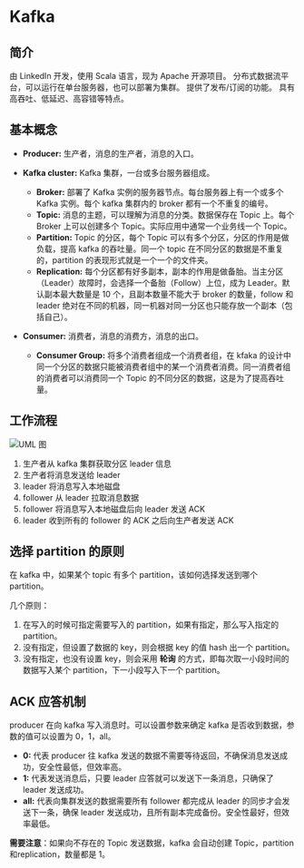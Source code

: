 # Kafka

## 简介

由 LinkedIn 开发，使用 Scala 语言，现为 Apache 开源项目。
分布式数据流平台，可以运行在单台服务器，也可以部署为集群。
提供了发布/订阅的功能。
具有高吞吐、低延迟、高容错等特点。

## 基本概念

- **Producer:** 生产者，消息的生产者，消息的入口。

- **Kafka cluster:** Kafka 集群，一台或多台服务器组成。
  - **Broker:** 部署了 Kafka 实例的服务器节点。每台服务器上有一个或多个 Kafka 实例。每个 kafka 集群内的 broker 都有一个不重复的编号。
  - **Topic:** 消息的主题，可以理解为消息的分类。数据保存在 Topic 上。每个 Broker 上可以创建多个 Topic。实际应用中通常一个业务线一个 Topic。
  - **Partition:**  Topic 的分区，每个 Topic 可以有多个分区，分区的作用是做负载，提高 kafka 的吞吐量。同一个 topic 在不同分区的数据是不重复的，partition 的表现形式就是一个一个的文件夹。
  - **Replication:** 每个分区都有好多副本，副本的作用是做备胎。当主分区 （Leader）故障时，会选择一个备胎（Follow）上位，成为 Leader。默认副本最大数量是 10 个，且副本数量不能大于 broker 的数量，follow 和 leader 绝对在不同的机器，同一机器对同一分区也只能存放一个副本（包括自己）。
  
- **Consumer:** 消费者，消息的消费方，消息的出口。

  - **Consumer Group:** 将多个消费者组成一个消费者组，在 kfaka 的设计中同一个分区的数据只能被消费者组中的某一个消费者消费。同一消费者组的消费者可以消费同一个 Topic 的不同分区的数据，这是为了提高吞吐量。

## 工作流程

![UML 图](http://pp.video.sleen.top/uPic/blog/UML%20%E5%9B%BE-Bmefxz.jpg)

1. 生产者从 kafka 集群获取分区 leader 信息
2. 生产者将消息发送给 leader
3. leader 将消息写入本地磁盘
4. follower 从 leader 拉取消息数据
5. follower 将消息写入本地磁盘后向 leader 发送 ACK
6. leader 收到所有的 follower 的 ACK 之后向生产者发送 ACK



## 选择 partition 的原则

在 kafka 中，如果某个 topic 有多个 partition，该如何选择发送到哪个 partition。

几个原则：

1. 在写入的时候可指定需要写入的 partition，如果有指定，那么写入指定的 partition。
2. 没有指定，但设置了数据的 key，则会根据 key 的值 hash 出一个 partition。
3. 没有指定，也没有设置 key，则会采用 **轮询** 的方式，即每次取一小段时间的数据写入某个 partition，下一小段写入下一个 partition。



## ACK 应答机制

producer 在向 kafka 写入消息时。可以设置参数来确定 kafka 是否收到数据，参数的值可以设置为 0，1，all。

- **0:**  代表 producer 往 kafka 发送的数据不需要等待返回，不确保消息发送成功，安全性最低，但效率高。
- **1:** 代表发送消息后，只要 leader 应答就可以发送下一条消息，只确保了 leader 发送成功。
- **all:** 代表向集群发送的数据需要所有 follower 都完成从 leader 的同步才会发送下一条，确保 leader 发送成功，且所有副本完成备份。安全性最好，但效率最低。

**需要注意**：如果向不存在的 Topic 发送数据，kafka 会自动创建 Topic，partition和replication，数量都是 1。









